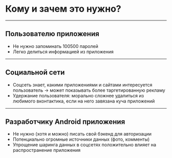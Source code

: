<!-- .slide:    data-background-color="#699f00" -->
<!-- .slide:    class="center center-horizontal" -->

# Кому и зачем это нужно?

------

 ## Пользователю приложения
 
- Не нужно запоминать 100500 паролей
- Легко делиться информацией из приложения

------

 ## Социальной сети
 
- Соцсеть знает, какими приложениями и сайтами интересуется пользователь ->
может показывать более таргетированную рекламу
- Удержание пользователя: морально сложнее удалиться из любимого вконтактика, если на него 
завязана куча приложений

------

 ## Разработчику Android приложения
 
 - Не нужно (хотя и можно) писать свой бэкенд для авторизации
 - Потенциально огромные источники данных (фото, комменты)
 - Упрощение шаринга данных в соцсетях положительно влияет на распространение приложения